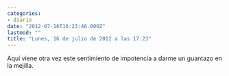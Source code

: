 ```yaml
---
categories:
- diario
date: "2012-07-16T16:23:46.000Z"
lastmod: ""
title: "Lunes, 16 de julio de 2012 a las 17:23"
---
```


Aquí­ viene otra vez este sentimiento de impotencia a darme un guantazo en la mejilla.
